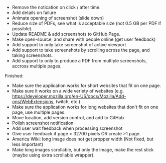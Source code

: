 - Remove the notication on click / after time.
- Add details on failure
- Animate opening of screenshot (slide down)
- Reduce size of PDFs, see what is acceptable size (not 0.5 GB per PDF if possible).
- Update README & add screenshots to GitHub Page.
- Make open-source, and share with people online (get user feedback)
- Add support to only take screenshot of active viewport
- Add support to take screenshots by scrolling across the page, and taking screenshots.
- Add support to only to produce a PDF from multiple screenshots, accross multiple pages.


Finished:
- Make sure the application works for short websites that fit on one page.
- Make sure it works on a wide veriety of websites (e.g. https://developer.mozilla.org/en-US/docs/Mozilla/Add-ons/WebExtensions, twitch, etc.)
- Make sure the application works for long websites that don't fit on one page, use multiple pages.
- Move location, add version control, and add to GitHub
- Polish screenshot notification
- Add user wait feedback when processing screenshot
- Give user feedback if page > 32700 pixels OR create >1 page.
- America Wiki: long image does not get propper width (Not fixed, but less important)
- Make long images scrollable, but only the image, make the rest stick (maybe using extra scrollable wrapper).